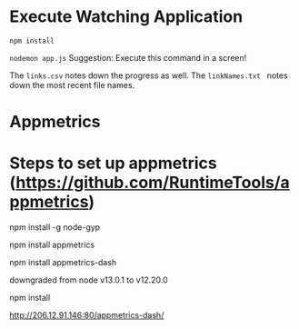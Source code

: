 # Execute Watching Application


`npm install`

`nodemon app.js` Suggestion: Execute this command in a screen!


The `links.csv` notes down the progress as well.
The `linkNames.txt ` notes down the most recent file names.

# Appmetrics

# Steps to set up appmetrics (https://github.com/RuntimeTools/appmetrics)

npm install -g node-gyp

npm install appmetrics

npm install appmetrics-dash

downgraded from node v13.0.1 to v12.20.0

npm install

http://206.12.91.146:80/appmetrics-dash/
